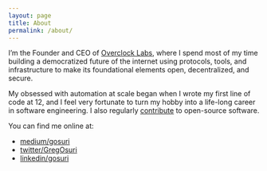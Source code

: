 ```yaml
---
layout: page
title: About
permalink: /about/
---
```


I’m the Founder and CEO of [Overclock Labs](http://ovrclk.com), where I spend most of my time building a democratized future of the internet using protocols, tools, and infrastructure to make its foundational elements open, decentralized, and secure.

My obsessed with automation at scale began when I wrote my first line of code at 12, and I feel very fortunate to turn my hobby into a life-long career in software engineering. I also regularly [contribute](http://github.com/gosuri) to open-source software.

You can find me online at:

* [medium/gosuri](https://medium.com/@gosuri)
* [twitter/GregOsuri](https://twitter.com/GregOsuri)
* [linkedin/gosuri](https://www.linkedin.com/in/gosuri)
